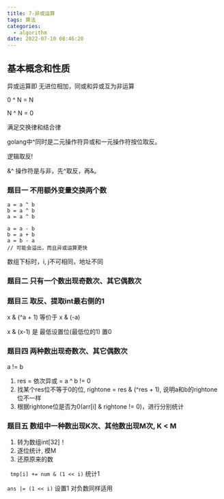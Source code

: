 ```yaml
---
title: 7-异或运算
tags: 算法
categories:
  - algorithm
date: 2022-07-10 08:46:20
---
```


## 基本概念和性质
异或运算即 无进位相加，同或和异或互为非运算

0 ^ N = N

N ^ N = 0

满足交换律和结合律

golang中^同时是二元操作符异或和一元操作符按位取反。

逻辑取反!

&^ 操作符是与非，先^取反，再&。

### 题目一 不用额外变量交换两个数

``` golang
a = a ^ b
b = a ^ b
a = a ^ b

a = a - b
b = a + b
a = b - a
// 可能会溢出，而且异或运算更快
```

数组下标时，i, j不可相同，地址不同

### 题目二 只有一个数出现奇数次、其它偶数次

### 题目三 取反、提取int最右侧的1
x & (^a + 1)
等价于
x & (-a)

x & (x-1) 是 最低设置位(最低位的1) 置0

### 题目四 两种数出现奇数次、其它偶数次

a != b

1. res = 依次异或 = a ^ b != 0
2. 找某个res位不等于0的位, rightone = res & (^res + 1), 说明a和b的rightone位不一样
3. 根据rightone位是否为0(arr[i] & rightone != 0)，进行分别统计

### 题目五 数组中一种数出现K次、其他数出现M次, **K < M**

1. 转为数组int[32]！
2. 逐位统计, 模M
3. 还原原来的数

``` tmp[i] += num & (1 << i)``` 统计1

``` ans |= (1 << i) ``` 设置1
对负数同样适用